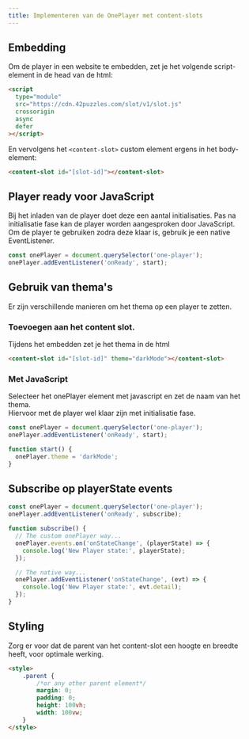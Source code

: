 ```yaml
---
title: Implementeren van de OnePlayer met content-slots
---
```


## Embedding

Om de player in een website te embedden, zet je het volgende script-element in de head van de html:

```html
<script
  type="module"
  src="https://cdn.42puzzles.com/slot/v1/slot.js"
  crossorigin
  async
  defer
></script>
```

En vervolgens het `<content-slot>` custom element ergens in het body-element:

```html
<content-slot id="[slot-id]"></content-slot>
```

## Player ready voor JavaScript

Bij het inladen van de player doet deze een aantal initialisaties. Pas na initialisatie fase kan de player worden aangesproken door JavaScript.  
Om de player te gebruiken zodra deze klaar is, gebruik je een native EventListener.

```js
const onePlayer = document.querySelector('one-player');
onePlayer.addEventListener('onReady', start);
```

## Gebruik van thema's

Er zijn verschillende manieren om het thema op een player te zetten.

### Toevoegen aan het content slot.

Tijdens het embedden zet je het thema in de html

```html
<content-slot id="[slot-id]" theme="darkMode"></content-slot>
```

### Met JavaScript

Selecteer het onePlayer element met javascript en zet de naam van het thema.  
Hiervoor met de player wel klaar zijn met initialisatie fase.

```js
const onePlayer = document.querySelector('one-player');
onePlayer.addEventListener('onReady', start);

function start() {
  onePlayer.theme = 'darkMode';
}
```

## Subscribe op playerState events

```js
const onePlayer = document.querySelector('one-player');
onePlayer.addEventListener('onReady', subscribe);

function subscribe() {
  // The custom onePlayer way...
  onePlayer.events.on('onStateChange', (playerState) => {
    console.log('New Player state:', playerState);
  });

  // The native way...
  onePlayer.addEventListener('onStateChange', (evt) => {
    console.log('New Player state:', evt.detail);
  });
}
```

## Styling

Zorg er voor dat de parent van het content-slot een hoogte en breedte heeft, voor optimale werking.

```html
<style>
    .parent {
        /*or any other parent element*/
        margin: 0;
        padding: 0;
        height: 100vh;
        width: 100vw;
    }
</style>
```
